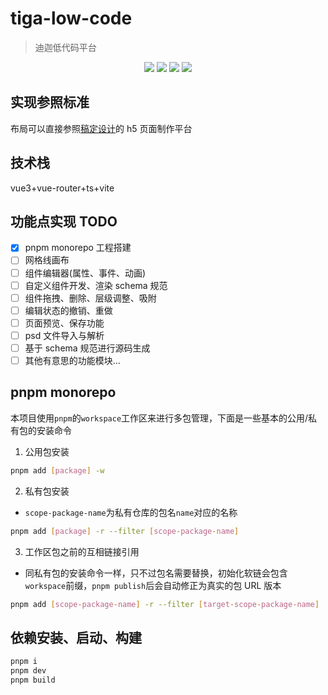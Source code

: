 # tiga-low-code

> 迪迦低代码平台

<p align="center">
  <img src="https://img.shields.io/github/license/FE92star/tiga-lowcode" />
  <a href="https://github.com/FE92star/tiga-lowcode"><img src="https://img.shields.io/github/stars/FE92star/tiga-lowcode" /></a>
  <a href="https://github.com/FE92star/tiga-lowcode"><img src="https://img.shields.io/github/forks/FE92star/tiga-lowcode" /></a>
  <a href="https://github.com/FE92star/tiga-lowcode/issues"><img src="https://img.shields.io/github/issues/FE92star/tiga-lowcode" /></a>
</p>

## 实现参照标准

布局可以直接参照[稿定设计](https://www.gaoding.com/odyssey/design)的 h5 页面制作平台

## 技术栈

vue3+vue-router+ts+vite

## 功能点实现 TODO

- [x] pnpm monorepo 工程搭建
- [ ] 网格线画布
- [ ] 组件编辑器(属性、事件、动画)
- [ ] 自定义组件开发、渲染 schema 规范
- [ ] 组件拖拽、删除、层级调整、吸附
- [ ] 编辑状态的撤销、重做
- [ ] 页面预览、保存功能
- [ ] psd 文件导入与解析
- [ ] 基于 schema 规范进行源码生成
- [ ] 其他有意思的功能模块...

## pnpm monorepo

本项目使用`pnpm`的`workspace`工作区来进行多包管理，下面是一些基本的公用/私有包的安装命令

1. 公用包安装

```bash
pnpm add [package] -w
```

2. 私有包安装

- `scope-package-name`为私有仓库的包名`name`对应的名称

```bash
pnpm add [package] -r --filter [scope-package-name]
```

3. 工作区包之前的互相链接引用

- 同私有包的安装命令一样，只不过包名需要替换，初始化软链会包含`workspace`前缀，`pnpm publish`后会自动修正为真实的包 URL 版本

```bash
pnpm add [scope-package-name] -r --filter [target-scope-package-name]
```

## 依赖安装、启动、构建

```bash
pnpm i
pnpm dev
pnpm build
```
